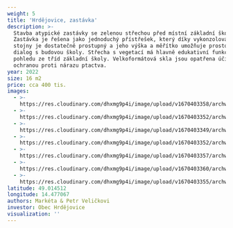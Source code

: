 ```yaml
---
weight: 5
title: 'Hrdějovice, zastávka'
description: >-
  Stavba atypické zastávky se zelenou střechou před místní základní školou.
  Zastávka je řešena jako jednoduchý přístřešek, který díky vykonzolování na tři
  stojny je dostatečně prostupný a jeho výška a měřítko umožňuje prostorový
  dialog s budovou školy. Střecha s vegetací má hlavně edukativní funkci při
  pohledu ze tříd základní školy. Velkoformátová skla jsou opatřena účinnou
  ochranou proti nárazu ptactva.
year: 2022
size: 16 m2
price: cca 400 tis.
images:
  - >-
    https://res.cloudinary.com/dhxmg9p4i/image/upload/v1670403358/archweb/DSCF8587_3_jodgte.jpg
  - >-
    https://res.cloudinary.com/dhxmg9p4i/image/upload/v1670403352/archweb/DSCF8650_2_ada5gj.jpg
  - >-
    https://res.cloudinary.com/dhxmg9p4i/image/upload/v1670403349/archweb/DSCF9368_2_lcgnjf.jpg
  - >-
    https://res.cloudinary.com/dhxmg9p4i/image/upload/v1670403352/archweb/DSCF8580_3_v7s8k8.jpg
  - >-
    https://res.cloudinary.com/dhxmg9p4i/image/upload/v1670403357/archweb/DSCF8651_2_pprcrq.jpg
  - >-
    https://res.cloudinary.com/dhxmg9p4i/image/upload/v1670403360/archweb/DSCF8581_std1pd.jpg
  - >-
    https://res.cloudinary.com/dhxmg9p4i/image/upload/v1670403355/archweb/DSCF8638_2_gqo5vx.jpg
latitude: 49.014512
longitude: 14.477067
authors: Markéta & Petr Veličkovi
investor: Obec Hrdějovice
visualization: ''
---
```



